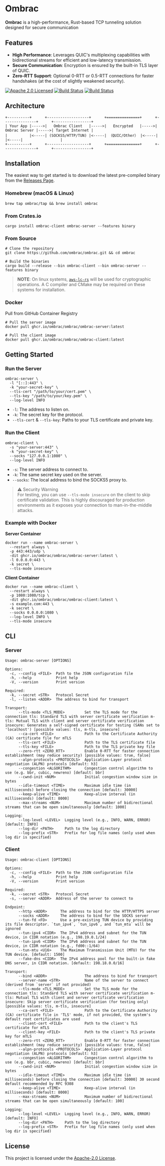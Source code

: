 # Ombrac

**Ombrac** is a high-performance, Rust-based TCP tunneling solution designed for secure communication

## Features
- **High Performance**: Leverages QUIC's multiplexing capabilities with bidirectional streams for efficient and low-latency transmission.
- **Secure Communication**: Encryption is ensured by the built-in TLS layer of QUIC.
- **Zero-RTT Support**: Optional 0-RTT or 0.5-RTT connections for faster handshakes (at the cost of slightly weakened security).

[![Apache 2.0 Licensed][license-badge]][license-url]
[![Build Status][ci-badge]][ci-url]
[![Build Status][release-badge]][release-url]

## Architecture
```
+----------+      +-------------------+      +===============+      +---------------+      +-----------------+
| Your App |----->|   Ombrac Client   |----->|   Encrypted   |----->| Ombrac Server |----->| Target Internet |
|          |<-----| (SOCKS5/HTTP/TUN) |<-----| （QUIC/Other） |<-----|               |<-----|                 |
+----------+      +-------------------+      +===============+      +---------------+      +-----------------+
```

## Installation
The easiest way to get started is to download the latest pre-compiled binary from the [Releases Page](https://github.com/ombrac/ombrac/releases).


### Homebrew (macOS & Linux)
```shell
brew tap ombrac/tap && brew install ombrac
```

### From Crates.io
```shell
cargo install ombrac-client ombrac-server --features binary
```

### From Source
```shell
# Clone the repository
git clone https://github.com/ombrac/ombrac.git && cd ombrac

# Build the binaries
cargo build --release --bin ombrac-client --bin ombrac-server --features binary
```

> **NOTE**: On linux systems, [`aws-lc-rs`](https://github.com/aws/aws-lc-rs) will be used for cryptographic operations. A C compiler and CMake may be required on these systems for installation.


### Docker
Pull from GitHub Container Registry
```shell
# Pull the server image
docker pull ghcr.io/ombrac/ombrac/ombrac-server:latest

# Pull the client image
docker pull ghcr.io/ombrac/ombrac/ombrac-client:latest
```

## Getting Started
### Run the Server
```shell
ombrac-server \
  -l "[::]:443" \
  -k "your-secret-key" \
  --tls-cert "/path/to/your/cert.pem" \
  --tls-key "/path/to/your/key.pem" \
  --log-level INFO
```

- `-l`: The address to listen on.
- `-k`: The secret key for the protocol.
- `--tls-cert` & `--tls-key`: Paths to your TLS certificate and private key.

### Run the Client
```shell
ombrac-client \
  -s "your-server:443" \
  -k "your-secret-key" \
  --socks "127.0.0.1:1080" \
  --log-level INFO
```

- `-s`: The server address to connect to.  
- `-k`: The same secret key used on the server.  
- `--socks`: The local address to bind the SOCKS5 proxy to.  

> ⚠️ Security Warning   
> For testing, you can use `--tls-mode insecure` on the client to skip certificate validation. This is highly discouraged for production environments as it exposes your connection to man-in-the-middle attacks.

### Example with Docker
**Server Container**
```shell
docker run --name ombrac-server \
  --restart always \
  -p 443:443/udp \
  -dit ghcr.io/ombrac/ombrac/ombrac-server:latest \
  -l 0.0.0.0:443 \
  -k secret \
  --tls-mode insecure
```

**Client Container**
```shell
docker run --name ombrac-client \
  --restart always \
  -p 1080:1080/tcp \
  -dit ghcr.io/ombrac/ombrac/ombrac-client:latest \
  -s example.com:443 \
  -k secret \
  --socks 0.0.0.0:1080 \
  --log-level INFO \
  --tls-mode insecure
```

## CLI
### Server
```
Usage: ombrac-server [OPTIONS]

Options:
  -c, --config <FILE>  Path to the JSON configuration file
  -h, --help           Print help
  -V, --version        Print version

Required:
  -k, --secret <STR>   Protocol Secret
  -l, --listen <ADDR>  The address to bind for transport

Transport:
      --tls-mode <TLS_MODE>         Set the TLS mode for the connection tls: Standard TLS with server certificate verification m-tls: Mutual TLS with client and server certificate verification insecure: Generates a self-signed certificate for testing (SANs set to 'localhost') [possible values: tls, m-tls, insecure]
      --ca-cert <FILE>              Path to the Certificate Authority (CA) certificate file for mTLS
      --tls-cert <FILE>             Path to the TLS certificate file
      --tls-key <FILE>              Path to the TLS private key file
      --zero-rtt <ZERO_RTT>         Enable 0-RTT for faster connection establishment (may reduce security) [possible values: true, false]
      --alpn-protocols <PROTOCOLS>  Application-Layer protocol negotiation (ALPN) protocols [default: h3]
      --congestion <ALGORITHM>      Congestion control algorithm to use (e.g. bbr, cubic, newreno) [default: bbr]
      --cwnd-init <NUM>             Initial congestion window size in bytes
      --idle-timeout <TIME>         Maximum idle time (in milliseconds) before closing the connection [default: 30000]
      --keep-alive <TIME>           Keep-alive interval (in milliseconds) [default: 8000]
      --max-streams <NUM>           Maximum number of bidirectional streams that can be open simultaneously [default: 1000]

Logging:
      --log-level <LEVEL>  Logging level (e.g., INFO, WARN, ERROR) [default: INFO]
      --log-dir <PATH>     Path to the log directory
      --log-prefix <STR>   Prefix for log file names (only used when log dir is specified)

```

### Client
```
Usage: ombrac-client [OPTIONS]

Options:
  -c, --config <FILE>  Path to the JSON configuration file
  -h, --help           Print help
  -V, --version        Print version

Required:
  -k, --secret <STR>   Protocol Secret
  -s, --server <ADDR>  Address of the server to connect to

Endpoint:
      --http <ADDR>      The address to bind for the HTTP/HTTPS server
      --socks <ADDR>     The address to bind for the SOCKS server
      --tun-fd <FD>      Use a pre-existing TUN device by providing its file descriptor. `tun_ipv4`, `tun_ipv6`, and `tun_mtu` will be ignored
      --tun-ipv4 <CIDR>  The IPv4 address and subnet for the TUN device, in CIDR notation (e.g., 198.19.0.1/24)
      --tun-ipv6 <CIDR>  The IPv6 address and subnet for the TUN device, in CIDR notation (e.g., fd00::1/64)
      --tun-mtu <U16>    The Maximum Transmission Unit (MTU) for the TUN device. [default: 1500]
      --fake-dns <CIDR>  The IPv4 address pool for the built-in fake DNS server, in CIDR notation. [default: 198.18.0.0/16]

Transport:
      --bind <ADDR>                 The address to bind for transport
      --server-name <STR>           Name of the server to connect (derived from `server` if not provided)
      --tls-mode <TLS_MODE>         Set the TLS mode for the connection tls: Standard TLS with server certificate verification m-tls: Mutual TLS with client and server certificate verification insecure: Skip server certificate verification (for testing only) [possible values: tls, m-tls, insecure]
      --ca-cert <FILE>              Path to the Certificate Authority (CA) certificate file in 'TLS' mode, if not provided, the system's default root certificates are used
      --client-cert <FILE>          Path to the client's TLS certificate for mTLS
      --client-key <FILE>           Path to the client's TLS private key for mTLS
      --zero-rtt <ZERO_RTT>         Enable 0-RTT for faster connection establishment (may reduce security) [possible values: true, false]
      --alpn-protocols <PROTOCOLS>  Application-Layer protocol negotiation (ALPN) protocols [default: h3]
      --congestion <ALGORITHM>      Congestion control algorithm to use (e.g. bbr, cubic, newreno) [default: bbr]
      --cwnd-init <NUM>             Initial congestion window size in bytes
      --idle-timeout <TIME>         Maximum idle time (in milliseconds) before closing the connection [default: 30000] 30 second default recommended by RFC 9308
      --keep-alive <TIME>           Keep-alive interval (in milliseconds) [default: 8000]
      --max-streams <NUM>           Maximum number of bidirectional streams that can be open simultaneously [default: 100]

Logging:
      --log-level <LEVEL>  Logging level (e.g., INFO, WARN, ERROR) [default: INFO]
      --log-dir <PATH>     Path to the log directory
      --log-prefix <STR>   Prefix for log file names (only used when log dir is specified)

```

## License
This project is licensed under the [Apache-2.0 License](./LICENSE).

[license-badge]: https://img.shields.io/badge/license-apache-blue.svg
[license-url]: https://github.com/ombrac/ombrac/blob/main/LICENSE
[ci-badge]: https://github.com/ombrac/ombrac/workflows/CI/badge.svg
[ci-url]: https://github.com/ombrac/ombrac/actions/workflows/ci.yml?query=branch%3Amain
[release-badge]: https://github.com/ombrac/ombrac/workflows/Release/badge.svg
[release-url]: https://github.com/ombrac/ombrac/actions/workflows/release.yml?query=branch%3Amain
